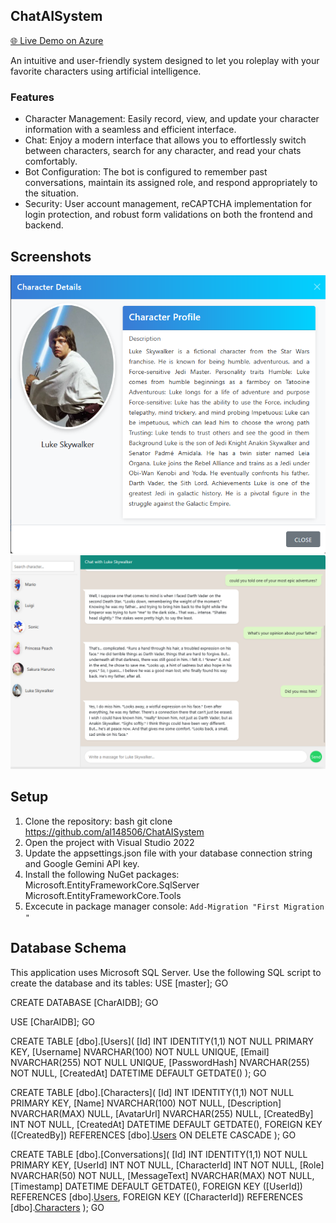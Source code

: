 ## ChatAISystem
[🌐 Live Demo on Azure](https://chataisystemacg.azurewebsites.net/)

An intuitive and user-friendly system designed to let you roleplay with your favorite characters using artificial intelligence.

### Features

- Character Management: Easily record, view, and update your character information with a seamless and efficient interface.
- Chat: Enjoy a modern interface that allows you to effortlessly switch between characters, search for any character, and read your chats comfortably.
- Bot Configuration: The bot is configured to remember past conversations, maintain its assigned role, and respond appropriately to the situation.
- Security: User account management, reCAPTCHA implementation for login protection, and robust form validations on both the frontend and backend.
## Screenshots
![Character](https://github.com/Al148506/ChatAISystem/blob/dbd6afdb98b8c66f6e022304fc152e1641abdcd9/CharacterLuke.png)
![Chat](https://github.com/Al148506/ChatAISystem/blob/d9bf46125e9de7cb1297993505d163bca735158a/ConversationLuke.png)


## Setup
1.  Clone the repository:
   bash
   git clone https://github.com/al148506/ChatAISystem
2. Open the project with Visual Studio 2022
3. Update the appsettings.json file with your database connection string and Google Gemini API key.
4. Install the following NuGet packages:
Microsoft.EntityFrameworkCore.SqlServer
Microsoft.EntityFrameworkCore.Tools
5. Excecute in package manager console:
`Add-Migration "First Migration "`

## Database Schema  
This application uses Microsoft SQL Server. Use the following SQL script to create the database and its tables:
USE [master];
GO

CREATE DATABASE [CharAIDB];
GO

USE [CharAIDB];
GO

CREATE TABLE [dbo].[Users](
    [Id] INT IDENTITY(1,1) NOT NULL PRIMARY KEY,
    [Username] NVARCHAR(100) NOT NULL UNIQUE,
    [Email] NVARCHAR(255) NOT NULL UNIQUE,
    [PasswordHash] NVARCHAR(255) NOT NULL,
    [CreatedAt] DATETIME DEFAULT GETDATE()
);
GO

CREATE TABLE [dbo].[Characters](
    [Id] INT IDENTITY(1,1) NOT NULL PRIMARY KEY,
    [Name] NVARCHAR(100) NOT NULL,
    [Description] NVARCHAR(MAX) NULL,
    [AvatarUrl] NVARCHAR(255) NULL,
    [CreatedBy] INT NOT NULL,
    [CreatedAt] DATETIME DEFAULT GETDATE(),
    FOREIGN KEY ([CreatedBy]) REFERENCES [dbo].[Users]([Id]) ON DELETE CASCADE
);
GO

CREATE TABLE [dbo].[Conversations](
    [Id] INT IDENTITY(1,1) NOT NULL PRIMARY KEY,
    [UserId] INT NOT NULL,
    [CharacterId] INT NOT NULL,
    [Role] NVARCHAR(50) NOT NULL,
    [MessageText] NVARCHAR(MAX) NOT NULL,
    [Timestamp] DATETIME DEFAULT GETDATE(),
    FOREIGN KEY ([UserId]) REFERENCES [dbo].[Users]([Id]),
    FOREIGN KEY ([CharacterId]) REFERENCES [dbo].[Characters]([Id])
);
GO
